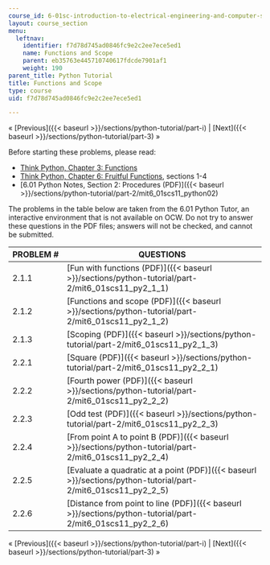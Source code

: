 ```yaml
---
course_id: 6-01sc-introduction-to-electrical-engineering-and-computer-science-i-spring-2011
layout: course_section
menu:
  leftnav:
    identifier: f7d78d745ad0846fc9e2c2ee7ece5ed1
    name: Functions and Scope
    parent: eb35763e445710740617fdcde7901af1
    weight: 190
parent_title: Python Tutorial
title: Functions and Scope
type: course
uid: f7d78d745ad0846fc9e2c2ee7ece5ed1

---
```


« [Previous]({{< baseurl >}}/sections/python-tutorial/part-i) | [Next]({{< baseurl >}}/sections/python-tutorial/part-3) »

Before starting these problems, please read:

*   [Think Python, Chapter 3: Functions](http://www.greenteapress.com/thinkpython/html/book004.html)
*   [Think Python, Chapter 6: Fruitful Functions](http://www.greenteapress.com/thinkpython/html/book007.html), sections 1-4
*   [6.01 Python Notes, Section 2: Procedures (PDF)]({{< baseurl >}}/sections/python-tutorial/part-2/mit6_01scs11_python02)

The problems in the table below are taken from the 6.01 Python Tutor, an interactive environment that is not available on OCW. Do not try to answer these questions in the PDF files; answers will not be checked, and cannot be submitted.

| PROBLEM # | QUESTIONS |
| --- | --- |
| 2.1.1 | [Fun with functions (PDF)]({{< baseurl >}}/sections/python-tutorial/part-2/mit6_01scs11_py2_1_1) |
| 2.1.2 | [Functions and scope (PDF)]({{< baseurl >}}/sections/python-tutorial/part-2/mit6_01scs11_py2_1_2) |
| 2.1.3 | [Scoping (PDF)]({{< baseurl >}}/sections/python-tutorial/part-2/mit6_01scs11_py2_1_3) |
| 2.2.1 | [Square (PDF)]({{< baseurl >}}/sections/python-tutorial/part-2/mit6_01scs11_py2_2_1) |
| 2.2.2 | [Fourth power (PDF)]({{< baseurl >}}/sections/python-tutorial/part-2/mit6_01scs11_py2_2_2) |
| 2.2.3 | [Odd test (PDF)]({{< baseurl >}}/sections/python-tutorial/part-2/mit6_01scs11_py2_2_3) |
| 2.2.4 | [From point A to point B (PDF)]({{< baseurl >}}/sections/python-tutorial/part-2/mit6_01scs11_py2_2_4) |
| 2.2.5 | [Evaluate a quadratic at a point (PDF)]({{< baseurl >}}/sections/python-tutorial/part-2/mit6_01scs11_py2_2_5) |
| 2.2.6 | [Distance from point to line (PDF)]({{< baseurl >}}/sections/python-tutorial/part-2/mit6_01scs11_py2_2_6) 

« [Previous]({{< baseurl >}}/sections/python-tutorial/part-i) | [Next]({{< baseurl >}}/sections/python-tutorial/part-3) »